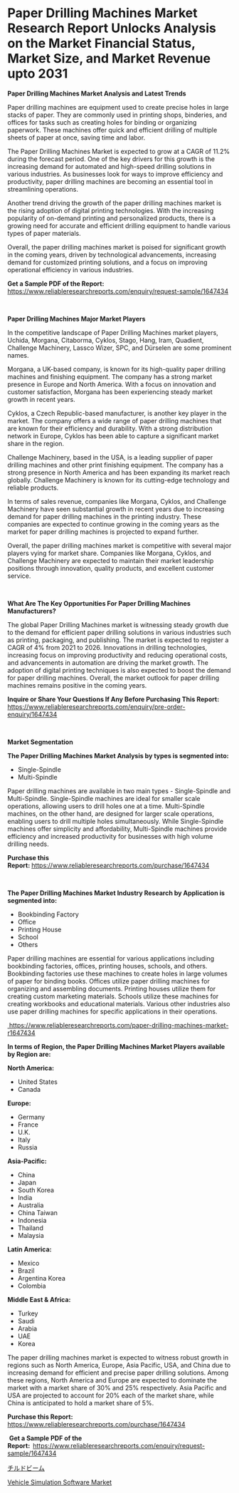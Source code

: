 <p><h1>Paper Drilling Machines Market Research Report Unlocks Analysis on the Market Financial Status, Market Size, and Market Revenue upto 2031</h1></p><p><strong>Paper Drilling Machines Market Analysis and Latest Trends</strong></p>
<p><p>Paper drilling machines are equipment used to create precise holes in large stacks of paper. They are commonly used in printing shops, binderies, and offices for tasks such as creating holes for binding or organizing paperwork. These machines offer quick and efficient drilling of multiple sheets of paper at once, saving time and labor.</p><p>The Paper Drilling Machines Market is expected to grow at a CAGR of 11.2% during the forecast period. One of the key drivers for this growth is the increasing demand for automated and high-speed drilling solutions in various industries. As businesses look for ways to improve efficiency and productivity, paper drilling machines are becoming an essential tool in streamlining operations.</p><p>Another trend driving the growth of the paper drilling machines market is the rising adoption of digital printing technologies. With the increasing popularity of on-demand printing and personalized products, there is a growing need for accurate and efficient drilling equipment to handle various types of paper materials.</p><p>Overall, the paper drilling machines market is poised for significant growth in the coming years, driven by technological advancements, increasing demand for customized printing solutions, and a focus on improving operational efficiency in various industries.</p></p>
<p><strong>Get a Sample PDF of the Report:&nbsp;</strong> <a href="https://www.reliableresearchreports.com/enquiry/request-sample/1647434">https://www.reliableresearchreports.com/enquiry/request-sample/1647434</a></p>
<p>&nbsp;</p>
<p><strong>Paper Drilling Machines Major Market Players</strong></p>
<p><p>In the competitive landscape of Paper Drilling Machines market players, Uchida, Morgana, Citaborma, Cyklos, Stago, Hang, Iram, Quadient, Challenge Machinery, Lassco Wizer, SPC, and Dürselen are some prominent names. </p><p>Morgana, a UK-based company, is known for its high-quality paper drilling machines and finishing equipment. The company has a strong market presence in Europe and North America. With a focus on innovation and customer satisfaction, Morgana has been experiencing steady market growth in recent years.</p><p>Cyklos, a Czech Republic-based manufacturer, is another key player in the market. The company offers a wide range of paper drilling machines that are known for their efficiency and durability. With a strong distribution network in Europe, Cyklos has been able to capture a significant market share in the region.</p><p>Challenge Machinery, based in the USA, is a leading supplier of paper drilling machines and other print finishing equipment. The company has a strong presence in North America and has been expanding its market reach globally. Challenge Machinery is known for its cutting-edge technology and reliable products.</p><p>In terms of sales revenue, companies like Morgana, Cyklos, and Challenge Machinery have seen substantial growth in recent years due to increasing demand for paper drilling machines in the printing industry. These companies are expected to continue growing in the coming years as the market for paper drilling machines is projected to expand further.</p><p>Overall, the paper drilling machines market is competitive with several major players vying for market share. Companies like Morgana, Cyklos, and Challenge Machinery are expected to maintain their market leadership positions through innovation, quality products, and excellent customer service.</p></p>
<p>&nbsp;</p>
<p><strong>What Are The Key Opportunities For Paper Drilling Machines Manufacturers?</strong></p>
<p><p>The global Paper Drilling Machines market is witnessing steady growth due to the demand for efficient paper drilling solutions in various industries such as printing, packaging, and publishing. The market is expected to register a CAGR of 4% from 2021 to 2026. Innovations in drilling technologies, increasing focus on improving productivity and reducing operational costs, and advancements in automation are driving the market growth. The adoption of digital printing techniques is also expected to boost the demand for paper drilling machines. Overall, the market outlook for paper drilling machines remains positive in the coming years.</p></p>
<p><strong>Inquire or Share Your Questions If Any Before Purchasing This Report:</strong> <a href="https://www.reliableresearchreports.com/enquiry/pre-order-enquiry/1647434">https://www.reliableresearchreports.com/enquiry/pre-order-enquiry/1647434</a></p>
<p>&nbsp;</p>
<p><strong>Market Segmentation</strong></p>
<p><strong>The Paper Drilling Machines Market Analysis by types is segmented into:</strong></p>
<p><ul><li>Single-Spindle</li><li>Multi-Spindle</li></ul></p>
<p><p>Paper drilling machines are available in two main types - Single-Spindle and Multi-Spindle. Single-Spindle machines are ideal for smaller scale operations, allowing users to drill holes one at a time. Multi-Spindle machines, on the other hand, are designed for larger scale operations, enabling users to drill multiple holes simultaneously. While Single-Spindle machines offer simplicity and affordability, Multi-Spindle machines provide efficiency and increased productivity for businesses with high volume drilling needs.</p></p>
<p><strong>Purchase this Report:&nbsp;</strong><a href="https://www.reliableresearchreports.com/purchase/1647434">https://www.reliableresearchreports.com/purchase/1647434</a></p>
<p>&nbsp;</p>
<p><strong>The Paper Drilling Machines Market Industry Research by Application is segmented into:</strong></p>
<p><ul><li>Bookbinding Factory</li><li>Office</li><li>Printing House</li><li>School</li><li>Others</li></ul></p>
<p><p>Paper drilling machines are essential for various applications including bookbinding factories, offices, printing houses, schools, and others. Bookbinding factories use these machines to create holes in large volumes of paper for binding books. Offices utilize paper drilling machines for organizing and assembling documents. Printing houses utilize them for creating custom marketing materials. Schools utilize these machines for creating workbooks and educational materials. Various other industries also use paper drilling machines for specific applications in their operations.</p></p>
<p><a href="https://www.reliableresearchreports.com/paper-drilling-machines-market-r1647434">&nbsp;https://www.reliableresearchreports.com/paper-drilling-machines-market-r1647434</a></p>
<p><strong>In terms of Region, the Paper Drilling Machines Market Players available by Region are:</strong></p>
<p>
    <p> <strong> North America: </strong>
        <ul>
            <li>United States</li>
            <li>Canada</li>
        </ul>
        </p> 
    <p> <strong> Europe: </strong>
        <ul>
            <li>Germany</li>
            <li>France</li>
            <li>U.K.</li>
            <li>Italy</li>
            <li>Russia</li>
        </ul>
        </p> 
    <p> <strong> Asia-Pacific: </strong>
        <ul>
            <li>China</li>
            <li>Japan</li>
            <li>South Korea</li>
            <li>India</li>
            <li>Australia</li>
            <li>China Taiwan</li>
            <li>Indonesia</li>
            <li>Thailand</li>
            <li>Malaysia</li>
        </ul>
        </p> 
    <p> <strong> Latin America: </strong>
        <ul>
            <li>Mexico</li>
            <li>Brazil</li>
            <li>Argentina Korea</li>
            <li>Colombia</li>
        </ul>
        </p> 
    <p> <strong> Middle East & Africa: </strong>
        <ul>
            <li>Turkey</li>
            <li>Saudi</li>
            <li>Arabia</li>
            <li>UAE</li>
            <li>Korea</li>
        </ul>
    </p>
    </p>
<p><p>The paper drilling machines market is expected to witness robust growth in regions such as North America, Europe, Asia Pacific, USA, and China due to increasing demand for efficient and precise paper drilling solutions. Among these regions, North America and Europe are expected to dominate the market with a market share of 30% and 25% respectively. Asia Pacific and USA are projected to account for 20% each of the market share, while China is anticipated to hold a market share of 5%.</p></p>
<p><strong>Purchase this Report: </strong><a href="https://www.reliableresearchreports.com/purchase/1647434">https://www.reliableresearchreports.com/purchase/1647434</a></p>
<p>&nbsp;<strong>Get a Sample PDF of the Report:&nbsp;&nbsp;</strong><a href="https://www.reliableresearchreports.com/enquiry/request-sample/1647434">https://www.reliableresearchreports.com/enquiry/request-sample/1647434</a></p>
<p><strong></strong></p>
<p><p><a href="https://github.com/sghwr779811674/Market-Research-Report-List-1/blob/main/990544634373.md">チルドビーム</a></p><p><a href="https://meowing-canidae-761.notion.site/Vehicle-Simulation-Software-Market-Insights-into-Market-CAGR-Market-Trends-and-Growth-Strategies-de16c0e94b204e07b017ad75261e11cf">Vehicle Simulation Software Market</a></p></p>